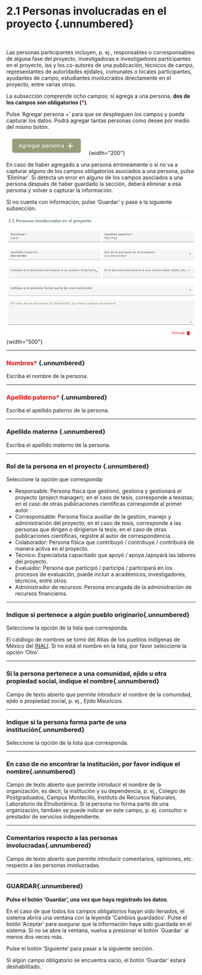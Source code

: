 # 2.1 **Personas involucradas en el proyecto** {.unnumbered}

<br>

Las personas participantes incluyen, p. ej., responsables o corresponsables de alguna fase del proyecto, investigadoras e investigadores participantes en el proyecto, las y los co-autores de una publicación, técnicos de campo, representantes de autoridades ejidales,  comunales o locales participantes, ayudantes de campo, estudiantes involucrados directamente en el proyecto, entre varias otras. 

La subsección comprende ocho campos; si agrega a una persona,
 **dos de los campos son obligatorios (<span style="color:red">\*</span>)**.

Pulse ‘Agregar persona +’ para que se desplieguen los campos y pueda capturar los datos. Podrá agregar tantas personas como desee por medio del mismo botón. 

![](images/Imagen5.png){width="200"}

En caso de haber agregado a una persona erróneamente o si no va a capturar alguno de los campos obligatorios asociados a una persona, pulse ‘Eliminar’. Si detecta un error en alguno de los campos asociados a una persona después de haber guardado la sección, deberá eliminar a esa persona y volver a capturar la información. 

Si no cuenta con información, pulse ‘Guardar’ y pase a la siguiente subsección.

![](images/Imagen6.png){width="500"}

----

### <span style="color:red">Nombres\*</span>  {.unnumbered}

Escriba el nombre de la persona.

----

### <span style="color:red">Apellido paterno\*</span> {.unnumbered}

Escriba el apellido paterno de la persona.

----

### **Apellido materno** {.unnumbered}

Escriba el apellido materno de la persona.

----

### **Rol de la persona en el proyecto** {.unnumbered}

Seleccione la opción que corresponda: 

- Responsable: Persona física que gestionó, gestiona y gestionará el proyecto (project manager); en el caso de tesis, corresponde a tesistas; en el caso de otras publicaciones científicas corresponde al primer autor.
- Corresponsable:  Persona física auxiliar de la gestión, manejo y administración del proyecto; en el caso de tesis, corresponde a las personas que dirigen o dirigieron la tesis; en el caso de otras publicaciones científicas, registre al autor de correspondencia.
- Colaborador: Persona física que contribuyó / contribuye / contribuirá de manera activa en el proyecto.
- Técnico: Especialista capacitado que apoyó / apoya /apoyará las labores del proyecto.
- Evaluador: Persona que participó / participa / participará en los procesos de evaluación, puede incluir a académicos, investigadores, técnicos, entre otros.
- Administrador de recursos: Persona encargada de la administración de recursos financieros.

----

### **Indique si pertenece a algún pueblo originario**{.unnumbered}

Seleccione la opción de la lista que corresponda. 

El catálogo de nombres se tomó del Atlas de los pueblos indígenas de México del [INALI](http://atlas.inpi.gob.mx/pueblos-indigenas/). Si no está el nombre en la lista, por favor seleccione la opción ‘Otro’.

----

### **Si la persona pertenece a una comunidad, ejido u otra propiedad social, indique el nombre**{.unnumbered}

Campo de texto abierto que permite introducir el nombre de la comunidad, ejido o propiedad social, p. ej., Ejido Mauricios.

----

### **Indique si la persona forma parte de una institución**{.unnumbered}

Seleccione la opción de la lista que corresponda.

----

### **En caso de no encontrar la institución, por favor indique el nombre**{.unnumbered}

Campo de texto abierto que permite introducir el nombre de la organización, es decir, la institución y su dependencia, p. ej., Colegio de Postgraduados, Campus Montecillo, Instituto de Recursos Naturales, Laboratorio de Etnobotánica. Si la persona no forma parte de  una organización, también se puede indicar en este campo, p. ej. consultor o prestador de servicios independiente. 

----

### **Comentarios respecto a las personas involucradas**{.unnumbered}
Campo de texto abierto que permite introducir comentarios, opiniones, etc. respecto a las personas involucradas.

----

### **GUARDAR**{.unnumbered}

**Pulse el botón ‘Guardar’, una vez que haya registrado los datos**.

En el caso de que todos los campos obligatorios hayan sido llenados, el sistema abrirá una ventana con la leyenda 'Cambios guardados'. Pulse el botón ‘Aceptar’ para asegurar que la información haya sido guardada en el sistema. Si no se abre la ventana, vuelva a presionar el botón ´Guardar´ al menos dos veces más.

Pulse el botón ‘Siguiente’ para pasar a la siguiente sección. 

Si algún campo obligatorio se encuentra vacío, el botón ‘Guardar’ estará deshabilitado.

